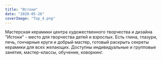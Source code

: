 ```yaml
---
title: "Истоки"
date: "2020-05-26"
coverImage: "Top_4.png"
---
```


Мастерская керамики центра художественного творчества и дизайна "Истоки" - место для творчества детей и взрослых. Есть глина, глазури, печь, гончарные круги и добрый мастер, готовый раскрыть секреты керамики для всех желающих. Доступны индивидуальные и групповые занятия, мастер-классы, обучение, коворкинг.
